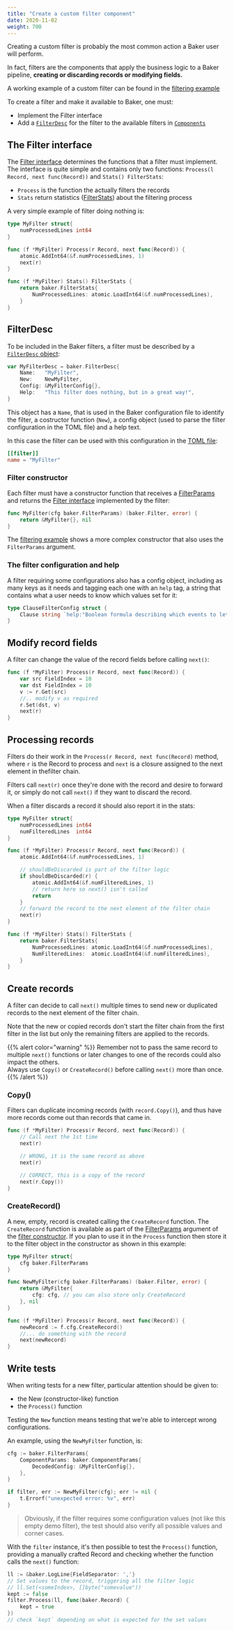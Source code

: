 ```yaml
---
title: "Create a custom filter component"
date: 2020-11-02
weight: 700
---
```


Creating a custom filter is probably the most common action a Baker user will perform.

In fact, filters are the components that apply the business logic to a Baker pipeline,
**creating or discarding records or modifying fields.**

A working example of a custom filter can be found in the
[filtering example](https://github.com/AdRoll/baker/tree/main/examples/filtering)

To create a filter and make it available to Baker, one must:

* Implement the Filter interface
* Add a [`FilterDesc`](https://pkg.go.dev/github.com/AdRoll/baker#FilterDesc) for the filter to
the available filters in [`Components`](https://pkg.go.dev/github.com/AdRoll/baker#Components)


## The Filter interface

The [Filter interface](https://pkg.go.dev/github.com/AdRoll/baker#Filter) determines the functions
that a filter must implement. The interface is quite simple and contains only two functions:
`Process(l Record, next func(Record))` and `Stats() FilterStats`:

* `Process` is the function the actually filters the records
* `Stats` return statistics ([FilterStats](https://pkg.go.dev/github.com/AdRoll/baker#FilterStats)) about the filtering process

A very simple example of filter doing nothing is:

```go
type MyFilter struct{
    numProcessedLines int64
}

func (f *MyFilter) Process(r Record, next func(Record)) {
    atomic.AddInt64(&f.numProcessedLines, 1)
    next(r)
}

func (f *MyFilter) Stats() FilterStats { 
    return baker.FilterStats{
		NumProcessedLines: atomic.LoadInt64(&f.numProcessedLines),
    }
}
```

## FilterDesc

To be included in the Baker filters, a filter must be described by a
[`FilterDesc` object](https://pkg.go.dev/github.com/AdRoll/baker#FilterDesc):

```go
var MyFilterDesc = baker.FilterDesc{
	Name:   "MyFilter",
	New:    NewMyFilter,
	Config: &MyFilterConfig{},
	Help:   "This filter does nothing, but in a great way!",
}
```

This object has a `Name`, that is used in the Baker configuration file to identify the filter,
a costructor function (`New`), a config object (used to parse the filter configuration in the
TOML file) and a help text.

In this case the filter can be used with this configuration in the
[TOML file](/docs/how-to/pipeline_configuration/):

```toml
[[filter]]
name = "MyFilter"
```

### Filter constructor

Each filter must have a constructor function that receives a
[FilterParams](https://pkg.go.dev/github.com/AdRoll/baker#FilterParams) and returns the 
[Filter interface](https://pkg.go.dev/github.com/AdRoll/baker#Filter) implemented by the filter:

```go
func MyFilter(cfg baker.FilterParams) (baker.Filter, error) {
	return &MyFilter{}, nil
}
```

The [filtering example](https://github.com/AdRoll/baker/blob/main/examples/filtering/filter.go)
shows a more complex constructor that also uses the `FilterParams` argument.

### The filter configuration and help

A filter requiring some configurations also has a config object, including as many keys as it
needs and tagging each one with an `help` tag, a string that contains what a user needs to know
which values set for it:

```go
type ClauseFilterConfig struct {
	Clause string `help:"Boolean formula describing which events to let through. If empty, let everything through."`
}
```

## Modify record fields

A filter can change the value of the record fields before calling `next()`:

```go
func (f *MyFilter) Process(r Record, next func(Record)) {
    var src FieldIndex = 10
    var dst FieldIndex = 10
    v := r.Get(src)
    //.. modify v as required
    r.Set(dst, v)
    next(r)
}
```

## Processing records

Filters do their work in the `Process(r Record, next func(Record)` method, where `r` is the
Record to process and `next` is a closure assigned to the next element in thefilter chain.

Filters call `next(r)` once they're done with the record and desire to forward it, or simply
do not call `next()` if they want to discard the record.

When a filter discards a record it should also report it in the stats:

```go
type MyFilter struct{
    numProcessedLines int64
    numFilteredLines  int64
}

func (f *MyFilter) Process(r Record, next func(Record)) {
    atomic.AddInt64(&f.numProcessedLines, 1)

    // shouldBeDiscarded is part of the filter logic
    if shouldBeDiscarded(r) {
        atomic.AddInt64(&f.numFilteredLines, 1)
        // return here so next() isn't called
        return
    }
    // forward the record to the next element of the filter chain
    next(r)
}

func (f *MyFilter) Stats() FilterStats { 
    return baker.FilterStats{
        NumProcessedLines: atomic.LoadInt64(&f.numProcessedLines),
        NumFilteredLines:  atomic.LoadInt64(&f.numFilteredLines),
    }
}
```

## Create records

A filter can decide to call `next()` multiple times to send new or duplicated records to the
next element of the filter chain.

Note that the new or copied records don't start the filter chain from the first filter in the list
but only the remaining filters are applied to the records.

{{% alert color="warning" %}}
Remember not to pass the same record to multiple `next()` functions or later changes to one of
the records could also impact the others.  
Always use `Copy()` or `CreateRecord()` before calling `next()` more than once.
{{% /alert %}}

### Copy()

Filters can duplicate incoming records (with `record.Copy()`), and thus have more records
come out than records that came in.

```go
func (f *MyFilter) Process(r Record, next func(Record)) {
    // Call next the 1st time
    next(r)

    // WRONG, it is the same record as above
    next(r)

    // CORRECT, this is a copy of the record
    next(r.Copy())
}
```

### CreateRecord()

A new, empty, record is created calling the `CreateRecord` function.
The `CreateRecord` function is available as part of the
[FilterParams](https://pkg.go.dev/github.com/AdRoll/baker#FilterParams) argument of the
[filter constructor](#filter-constructor). If you plan to use it in the `Process` function
then store it to the filter object in the constructor as shown in this example:

```go
type MyFilter struct{
    cfg baker.FilterParams
}

func NewMyFilter(cfg baker.FilterParams) (baker.Filter, error) {
	return &MyFilter{
        cfg: cfg, // you can also store only CreateRecord
    }, nil
}

func (f *MyFilter) Process(r Record, next func(Record)) {
    newRecord := f.cfg.CreateRecord()
    //... do something with the record
    next(newRecord)
}
```

## Write tests

When writing tests for a new filter, particular attention should be given to:

* the New (constructor-like) function 
* the `Process()` function

Testing the `New` function means testing that we're able to intercept wrong configurations.

An example, using the `NewMyFilter` function, is:

```go
cfg := baker.FilterParams{
    ComponentParams: baker.ComponentParams{
        DecodedConfig: &MyFilterConfig{},
    },
}

if filter, err := NewMyFilter(cfg); err != nil {
    t.Errorf("unexpected error: %v", err)
}
```

> Obviously, if the filter requires some configuration values (not like this empty demo filter),
the test should also verify all possible values and corner cases.

With the `filter` instance, it's then possible to test the `Process()` function, providing a
manually crafted Record and checking whether the function calls the `next()` function:

```go
ll := &baker.LogLine{FieldSeparator: ','}
// Set values to the record, triggering all the filter logic
// ll.Set(<someIndex>, []byte("somevalue"))
kept := false
filter.Process(ll, func(baker.Record) {
    kept = true
})
// check `kept` depending on what is expected for the set values
```
